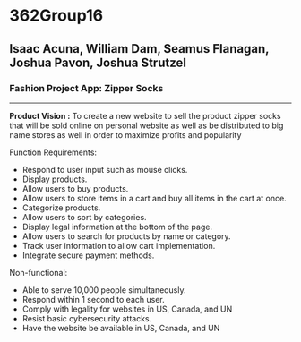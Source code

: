 # 362Group16
## Isaac Acuna, William Dam, Seamus Flanagan, Joshua Pavon, Joshua Strutzel
### Fashion Project App: Zipper Socks

---
**Product Vision :** To create a new website to sell the product zipper socks that will be sold online on personal website as well as be distributed to big name stores as well in order to maximize profits and popularity

Function Requirements:
- Respond to user input such as mouse clicks.
- Display products.
- Allow users to buy products.
- Allow users to store items in a cart and buy all items in the cart at once.
- Categorize products.
- Allow users to sort by categories.
- Display legal information at the bottom of the page.
- Allow users to search for products by name or category.
- Track user information to allow cart implementation.
- Integrate secure payment methods.

Non-functional:
- Able to serve 10,000 people simultaneously.
- Respond within 1 second to each user.
- Comply with legality for websites in US, Canada, and UN
- Resist basic cybersecurity attacks.
- Have the website be available in US, Canada, and UN
